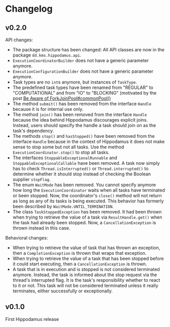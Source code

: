 # Changelog

## v0.2.0

API changes:
  * The package structure has been changed: All API classes are now in the package `dd.kms.hippodamus.api`.
  * `ExecutionCoordinatorBuilder` does not have a generic parameter anymore.
  * `ExecutionConfigurationBuilder` does not have a generic parameter anymore.
  * Task types are no `int`s anymore, but instances of `TaskType`.
  * The predefined task types have been renamed from "REGULAR" to "COMPUTATIONAL" and from "IO" to "BLOCKING" (motivated by the post [Be Aware of ForkJoinPool#commonPool()](https://dzone.com/articles/be-aware-of-forkjoinpoolcommonpool])
  * The method `submit()` has been removed from the interface `Handle` because it is for internal use only.
  * The method `join()` has been removed from the interface `Handle` because the idea behind Hippodamus discourages explicit joins. Instead, users should specify the handle a task should join on as the task's dependency.
  * The methods `stop()` and `hasStopped()` have been removed from the interface `Handle` because in the context of Hippodamus it does not make sense to stop some but not all tasks. Use the method `ExecutionCoordinator.stop()` to stop all tasks.
  * The interfaces `StoppableExceptionalRunnable` and `StoppableExceptionalCallable` have been removed. A task now simply has to check `Thread.isInterrupted()` or `Thread.interrupted()` to determine whether it should stop instead of checking the Boolean supplier `stopFlag`.
  * The enum `WaitMode` has been removed. You cannot specify anymore how long the `ExecutionCoordinator` waits when all tasks have terminated or been stopped. Now, the coordinator's `close()` method will not return as long as any of its tasks is being executed. This behavior has formerly been described by `WaitMode.UNTIL_TERMINATION`.
  * The class `TaskStoppedException` has been removed. It had been thrown when trying to retrieve the value of a task via `ResultHandle.get()` when the task had already been stopped. Now, a `CancellationException` is thrown instead in this case.

Behavioral changes:
  * When trying to retrieve the value of task that has thrown an exception, then a `CompletionException` is thrown that wraps that exception.
  * When trying to retrieve the value of a task that has been stopped before it could start executing, then a `CancellationException` is thrown.
  * A task that is in execution and is stopped is not considered terminated anymore. Instead, the task is informed about the stop request via the thread's interrupted flag. It is the task's responsibility whether to react to it or not. This task will not be considered terminated unless it really terminates, either successfully or exceptionally. 
  
## v0.1.0

First Hippodamus release
